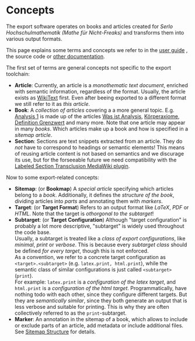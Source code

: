 Concepts
========

The export software operates on books and articles created for *Serlo Hochschulmathematik (Mathe für Nicht-Freaks)* and transforms them into various output formats.

This page explains some terms and concepts we refer to in the [user guide](./guide.md) , the source code or [other documentation](./make.md).

The first set of terms are general concepts not specific to the export toolchain:

* __Article__: Currently, an article is a *monothematic text document*, enriched with semantic information, regardless of the format. Usually, the article exists as [WikiText](https://de.wikibooks.org/w/index.php?title=Mathe_f%C3%BCr_Nicht-Freaks:_Folgerungen_der_Anordnungsaxiome&action=edit) first. Even after beeing exported to a different format we still refer to it as *this article*.
* __Book__: A *collection of articles* covering a a more general topic. E.g. [Analysis 1](https://de.wikibooks.org/wiki/Mathe_f%C3%BCr_Nicht-Freaks:_Analysis_1) is made up of the articles [Was ist Analysis](https://de.wikibooks.org/wiki/Mathe_f%C3%BCr_Nicht-Freaks:_Was_ist_Analysis%3F), [Körperaxiome](https://de.wikibooks.org/wiki/Mathe_f%C3%BCr_Nicht-Freaks:_K%C3%B6rperaxiome), [Definition Grenzwert](https://de.wikibooks.org/wiki/Mathe_f%C3%BCr_Nicht-Freaks:_Grenzwert:_Konvergenz_und_Divergenz) and many more. Note that one article may appear in many *books*. Which articles make up a book and how is specified in a *sitemap article*.
* __Section__: Sections are text snippets extracted from an article. They do *not* have to correspond to headings or semantic elements! This means of reusing article content is not based on semantics and we discurage its use, but for the forseeable future we need compatibility with the [Labeled Section Transclusion MediaWiki plugin](https://www.mediawiki.org/wiki/Extension:Labeled_Section_Transclusion).

Now to some export-related concepts:

* __Sitemap__: (or __Bookmap__) A *special article* specifying which articles belong to a *book*. Additionally, it defines the *structure of the book*, dividing articles into *parts* and annotating them with *markers*.
* __Target__: (or __Target Format__) Refers to an output format like *LaTeX*, *PDF* or *HTML*. Note that the target is *othorgonal to the subtarget*! 
* __Subtarget__: (or __Target Configuration__) Although "target configuration" is probably a lot more descriptive, "subtarget" is widely used throughout the code base. \
Usually, a subtarget is treated like a *class of export configurations*, like *minimal*, *print* or *verbose*. This is because every *subtarget class* should be defined *for every target*, though this is not enforced.\
As a convention, we refer to a concrete target configuration as `<target>.<subtarget>` (e.g. `latex.print, html.print`), while the semantic class of similar configurations is just called `<subtarget>` (`print`).\
For example: `latex.print` is a *configuration of the latex target*, and `html.print` is a *configuration of the html target*. Programmatically, have nothing todo with each other, since they configure different targets. But they are *semantically similar*, since they both generate an output that is less verbose and suitable for printing. This is why they are often collectively referred to as the `print`-subtarget.
* __Marker__: An annotation in the sitemap of a book, which allows to include or exclude parts of an article, add metadata or include additional files. See [Sitemap Structure](./sitemap_structure.md) for details.
